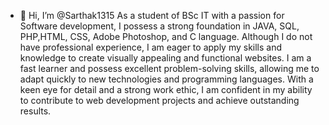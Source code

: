 - 👋 Hi, I’m @Sarthak1315
As a student of BSc IT with a passion for Software development, I possess a strong foundation in JAVA, SQL, PHP,HTML, CSS, Adobe Photoshop, and C language. Although I do not have professional experience, I am eager to apply my skills and knowledge to create visually appealing and functional websites. I am a fast learner and possess excellent problem-solving skills, allowing me to adapt quickly to new technologies and programming languages. With a keen eye for detail and a strong work ethic, I am confident in my ability to contribute to web development projects and achieve outstanding results.

<!---
Sarthak1315/Sarthak1315 is a ✨ special ✨ repository because its `README.md` (this file) appears on your GitHub profile.
You can click the Preview link to take a look at your changes.
--->
